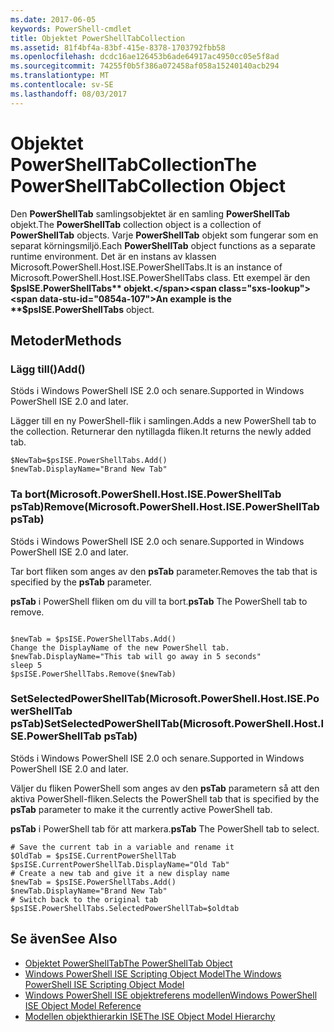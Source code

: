 ```yaml
---
ms.date: 2017-06-05
keywords: PowerShell-cmdlet
title: Objektet PowerShellTabCollection
ms.assetid: 81f4bf4a-83bf-415e-8378-1703792fbb58
ms.openlocfilehash: dcdc16ae126453b6ade64917ac4950cc05e5f8ad
ms.sourcegitcommit: 74255f0b5f386a072458af058a15240140acb294
ms.translationtype: MT
ms.contentlocale: sv-SE
ms.lasthandoff: 08/03/2017
---
```

# <a name="the-powershelltabcollection-object"></a><span data-ttu-id="0854a-103">Objektet PowerShellTabCollection</span><span class="sxs-lookup"><span data-stu-id="0854a-103">The PowerShellTabCollection Object</span></span>
  <span data-ttu-id="0854a-104">Den **PowerShellTab** samlingsobjektet är en samling **PowerShellTab** objekt.</span><span class="sxs-lookup"><span data-stu-id="0854a-104">The **PowerShellTab** collection object is a collection of **PowerShellTab** objects.</span></span> <span data-ttu-id="0854a-105">Varje **PowerShellTab** objekt som fungerar som en separat körningsmiljö.</span><span class="sxs-lookup"><span data-stu-id="0854a-105">Each **PowerShellTab** object functions as a separate runtime environment.</span></span> <span data-ttu-id="0854a-106">Det är en instans av klassen Microsoft.PowerShell.Host.ISE.PowerShellTabs.</span><span class="sxs-lookup"><span data-stu-id="0854a-106">It is an instance of Microsoft.PowerShell.Host.ISE.PowerShellTabs class.</span></span> <span data-ttu-id="0854a-107">Ett exempel är den **$psISE.PowerShellTabs** objekt.</span><span class="sxs-lookup"><span data-stu-id="0854a-107">An example is the **$psISE.PowerShellTabs** object.</span></span>

## <a name="methods"></a><span data-ttu-id="0854a-108">Metoder</span><span class="sxs-lookup"><span data-stu-id="0854a-108">Methods</span></span>

### <a name="add"></a><span data-ttu-id="0854a-109">Lägg till\(\)</span><span class="sxs-lookup"><span data-stu-id="0854a-109">Add\(\)</span></span>
  <span data-ttu-id="0854a-110">Stöds i Windows PowerShell ISE 2.0 och senare.</span><span class="sxs-lookup"><span data-stu-id="0854a-110">Supported in Windows PowerShell ISE 2.0 and later.</span></span> 

 <span data-ttu-id="0854a-111">Lägger till en ny PowerShell-flik i samlingen.</span><span class="sxs-lookup"><span data-stu-id="0854a-111">Adds a new PowerShell tab to the collection.</span></span> <span data-ttu-id="0854a-112">Returnerar den nytillagda fliken.</span><span class="sxs-lookup"><span data-stu-id="0854a-112">It returns the newly added tab.</span></span>

```
$NewTab=$psISE.PowerShellTabs.Add()
$newTab.DisplayName="Brand New Tab"
```

### <a name="removemicrosoftpowershellhostisepowershelltab-pstab"></a><span data-ttu-id="0854a-113">Ta bort\(Microsoft.PowerShell.Host.ISE.PowerShellTab psTab\)</span><span class="sxs-lookup"><span data-stu-id="0854a-113">Remove\(Microsoft.PowerShell.Host.ISE.PowerShellTab psTab\)</span></span>
  <span data-ttu-id="0854a-114">Stöds i Windows PowerShell ISE 2.0 och senare.</span><span class="sxs-lookup"><span data-stu-id="0854a-114">Supported in Windows PowerShell ISE 2.0 and later.</span></span> 

 <span data-ttu-id="0854a-115">Tar bort fliken som anges av den **psTab** parameter.</span><span class="sxs-lookup"><span data-stu-id="0854a-115">Removes the tab that is specified by the **psTab** parameter.</span></span>

 <span data-ttu-id="0854a-116">**psTab** i PowerShell fliken om du vill ta bort.</span><span class="sxs-lookup"><span data-stu-id="0854a-116">**psTab** The PowerShell tab to remove.</span></span>

```

$newTab = $psISE.PowerShellTabs.Add()
Change the DisplayName of the new PowerShell tab. 
$newTab.DisplayName="This tab will go away in 5 seconds" 
sleep 5 
$psISE.PowerShellTabs.Remove($newTab)
```

### <a name="setselectedpowershelltabmicrosoftpowershellhostisepowershelltab-pstab"></a><span data-ttu-id="0854a-117">SetSelectedPowerShellTab\(Microsoft.PowerShell.Host.ISE.PowerShellTab psTab\)</span><span class="sxs-lookup"><span data-stu-id="0854a-117">SetSelectedPowerShellTab\(Microsoft.PowerShell.Host.ISE.PowerShellTab psTab\)</span></span>
  <span data-ttu-id="0854a-118">Stöds i Windows PowerShell ISE 2.0 och senare.</span><span class="sxs-lookup"><span data-stu-id="0854a-118">Supported in Windows PowerShell ISE 2.0 and later.</span></span> 

 <span data-ttu-id="0854a-119">Väljer du fliken PowerShell som anges av den **psTab** parametern så att den aktiva PowerShell-fliken.</span><span class="sxs-lookup"><span data-stu-id="0854a-119">Selects the PowerShell tab that is specified by the **psTab** parameter to make it the currently active PowerShell tab.</span></span>

 <span data-ttu-id="0854a-120">**psTab** i PowerShell tab för att markera.</span><span class="sxs-lookup"><span data-stu-id="0854a-120">**psTab** The PowerShell tab to select.</span></span>

```
# Save the current tab in a variable and rename it
$OldTab = $psISE.CurrentPowerShellTab
$psISE.CurrentPowerShellTab.DisplayName="Old Tab"
# Create a new tab and give it a new display name
$newTab = $psISE.PowerShellTabs.Add()
$newTab.DisplayName="Brand New Tab" 
# Switch back to the original tab
$psISE.PowerShellTabs.SelectedPowerShellTab=$oldtab
```

## <a name="see-also"></a><span data-ttu-id="0854a-121">Se även</span><span class="sxs-lookup"><span data-stu-id="0854a-121">See Also</span></span>
- [<span data-ttu-id="0854a-122">Objektet PowerShellTab</span><span class="sxs-lookup"><span data-stu-id="0854a-122">The PowerShellTab Object</span></span>](The-PowerShellTab-Object.md) 
- [<span data-ttu-id="0854a-123">Windows PowerShell ISE Scripting Object Model</span><span class="sxs-lookup"><span data-stu-id="0854a-123">The Windows PowerShell ISE Scripting Object Model</span></span>](../ise/The-Windows-PowerShell-ISE-Scripting-Object-Model.md) 
- [<span data-ttu-id="0854a-124">Windows PowerShell ISE objektreferens modellen</span><span class="sxs-lookup"><span data-stu-id="0854a-124">Windows PowerShell ISE Object Model Reference</span></span>](../ise/Windows-PowerShell-ISE-Object-Model-Reference.md) 
- [<span data-ttu-id="0854a-125">Modellen objekthierarkin ISE</span><span class="sxs-lookup"><span data-stu-id="0854a-125">The ISE Object Model Hierarchy</span></span>](../ise/The-ISE-Object-Model-Hierarchy.md)

  
